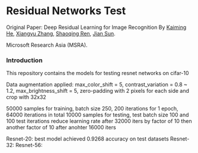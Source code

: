 # Residual Networks Test

Original Paper: Deep Residual Learning for Image Recognition
By [Kaiming He](http://research.microsoft.com/en-us/um/people/kahe/), [Xiangyu Zhang](https://scholar.google.com/citations?user=yuB-cfoAAAAJ&hl=en), [Shaoqing Ren](http://home.ustc.edu.cn/~sqren/), [Jian Sun](http://research.microsoft.com/en-us/people/jiansun/).

Microsoft Research Asia (MSRA).

### Introduction

This repository contains the models for testing resnet networks on cifar-10

Data augmentation applied: max_color_shift = 5, contrast_variation = 0.8 ~ 1.2, max_brightness_shift = 5, zero-padding with 2 pixels for each side and crop with 32x32

50000 samples for training, batch size 250, 200 iterations for 1 epoch, 64000 iterations in total
10000 samples for testing, test batch size 100 and 100 test iterations
reduce learning rate after 32000 iters by factor of 10
then another factor of 10 after anohter 16000 iters

Resnet-20: best model achieved 0.9268 accuracy on test datasets
Resnet-32:
Resnet-56:

